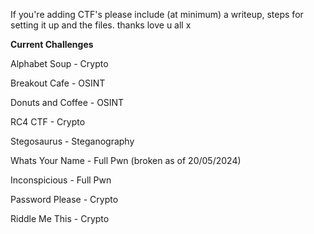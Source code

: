 If you're adding CTF's please include (at minimum) a writeup, steps for setting it up and the files. thanks love u all x

**Current Challenges**

Alphabet Soup - Crypto

Breakout Cafe - OSINT

Donuts and Coffee - OSINT

RC4 CTF - Crypto

Stegosaurus - Steganography

Whats Your Name - Full Pwn (broken as of 20/05/2024)

Inconspicious - Full Pwn

Password Please - Crypto

Riddle Me This - Crypto
